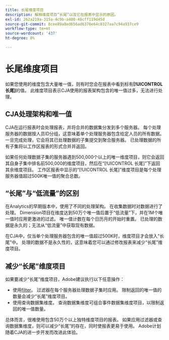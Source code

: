 ```yaml
---
title: 长尾维度项目
description: 解释维度项目“长尾”以及它在报表中显示的原因。
exl-id: 262a219a-315a-4c9b-a400-48cff119d45d
source-git-commit: 8cee89a8ed656ad6376e64c8327aa7c94a937ce9
workflow-type: tm+mt
source-wordcount: '437'
ht-degree: 0%

---
```


# 长尾维度项目

如果您使用的维度包含大量唯一值，则有时您会在报表中看到标有&#x200B;**[!UICONTROL 长尾]**&#x200B;的值。 此维度项目表示CJA使用的报表架构包含的唯一值过多，无法进行处理。

## CJA处理架构和唯一值

CJA在运行报表时会处理报表，并将合并的数据集分发到多个服务器。 每个处理服务器的数据按人员ID分组，这意味着单个处理服务器包含给定人员的所有数据。 一旦完成处理，它会将其已处理数据的子集提交到聚合服务器。 已处理数据的所有子集将以工作区报表的形式合并并返回。

如果任何处理数据子集的服务器遇到500,000个以上的唯一维度项目，则它会返回其自身子集中排名前500,000的维度项目，然后在“[!UICONTROL 长尾]”下返回其余维度项目。 工作区报表中显示的“[!UICONTROL 长尾]”维度项目是每个处理服务器值超过500K唯一值的聚合总数。

## “长尾”与“低流量”的区别

在Analytics的早期版本中，使用了不同的处理架构。 在收集数据时对数据进行了处理。 Dimension项目在维度达到50万个唯一值后置于“低流量”下，并在1M个唯一值时应用更激进的过滤。 唯一值计数在每个日历月的开始时重置。 已处理的数据是永久的；无法从“低流量”中获取现有数据。

在CJA中，仅当单个处理服务器包含的唯一值超过500K时，维度项目才会放入“长尾”中。 处理的数据不是永久性的，这意味着您可以通过修改报表来减少“长尾”维度项目。

## 减少“长尾”维度项目

如果要减少“长尾”维度项目，Adobe建议执行以下任意操作：

* 使用[filter](/help/components/filters/create-filters.md)。 过滤器在每个服务器处理数据子集时应用。 限制返回的唯一值的数量会减少“长尾”维度项目。
* 使用查询数据集维度。 查询数据集维度可组合事件数据集维度项目，以限制返回的唯一值数量。

总体而言，很难使用包含50万个以上独特维度项目的报表。 如果应用过滤器或查询数据集维度，则可以减少“长尾”的存在，同时使报表更易于使用。 Adobe计划随着CJA的进一步开发而改进此体验。
